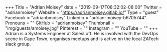+++
Title = "Adrian Moisey"
date = "2019-09-17T08:32:02-08:00"
Twitter = "adrianmoisey"
Website = "https://adrianmoisey.gitlab.io/"
Type = "guest"
Facebook = "adrianbmoisey"
Linkedin = "adrian-moisey-b6705744"
Pronouns = ""
GitHub = "adrianmoisey"
Thumbnail = "img/guests/amoisey.jpg"
Pinterest = ""
Instagram = ""
YouTube = ""
+++
Adrian is a Systems Engineer at SalesLoft. He is involved with the DevOps scene in Cape Town, organises meetups and is active on the local ZATech slack group.
